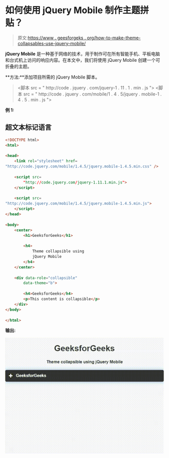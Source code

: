 # 如何使用 jQuery Mobile 制作主题拼贴？

> 原文:[https://www . geesforgeks . org/how-to-make-theme-collapsables-use-jquery-mobile/](https://www.geeksforgeeks.org/how-to-make-theme-collapsibles-using-jquery-mobile/)

**jQuery Mobile** 是一种基于网络的技术，用于制作可在所有智能手机、平板电脑和台式机上访问的响应内容。在本文中，我们将使用 jQuery Mobile 创建一个可折叠的主题。

**方法:**添加项目所需的 jQuery Mobile 脚本。

> <link rel="”stylesheet”" href="”http://code.jquery.com/mobile/1.4.5/jquery.mobile-1.4.5.min.css”">
> <脚本 src = " http://code . jquery . com/jquery-1 . 11 . 1 . min . js "></脚本>
> <脚本 src = " http://code . jquery . com/mobile/1 . 4 . 5/jquery . mobile-1 . 4 . 5 . min . js "></脚本>

**例 1:**

## 超文本标记语言

```html
<!DOCTYPE html>
<html>

<head>
    <link rel="stylesheet" href=
"http://code.jquery.com/mobile/1.4.5/jquery.mobile-1.4.5.min.css" />

    <script src=
        "http://code.jquery.com/jquery-1.11.1.min.js">
    </script>

    <script src=
"http://code.jquery.com/mobile/1.4.5/jquery.mobile-1.4.5.min.js">
    </script>
</head>

<body>
    <center>
        <h1>GeeksforGeeks</h1>

        <h4>
            Theme collapsible using 
            jQuery Mobile
        </h4>
    </center>

    <div data-role="collapsible" 
        data-theme="b">

        <h4>GeeksforGeeks</h4>
        <p>This content is collapsible</p>
    </div>
</body>

</html> 
```

**输出:**

![](img/5aee04265f6ff0e72c7ae691056c493a.png)